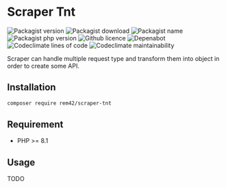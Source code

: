 Scraper Tnt
=================

![Packagist version](https://flat.badgen.net/packagist/v/rem42/scraper-tnt)
![Packagist download](https://flat.badgen.net/packagist/dt/rem42/scraper-tnt)
![Packagist name](https://flat.badgen.net/packagist/name/rem42/scraper-tnt)
![Packagist php version](https://flat.badgen.net/packagist/php/rem42/scraper-tnt)
![Github licence](https://flat.badgen.net/github/license/rem42/scraper-tnt)
![Depenabot](https://flat.badgen.net/github/dependabot/rem42/scraper-tnt)
![Codeclimate lines of code](https://flat.badgen.net/codeclimate/loc/rem42/scraper-tnt)
![Codeclimate maintainability](https://flat.badgen.net/codeclimate/maintainability/rem42/scraper-tnt)

Scraper can handle multiple request type and transform them into object in order to create some API.

Installation
------------

````bash
composer require rem42/scraper-tnt
````

Requirement
-----------

- PHP >= 8.1

Usage
-----

 TODO
